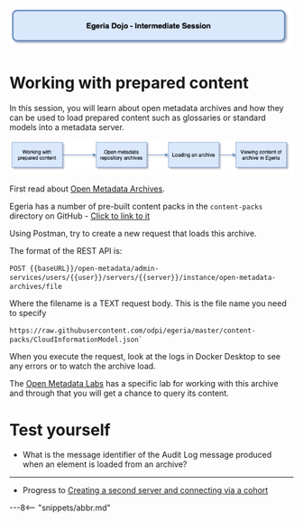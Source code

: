 <!-- SPDX-License-Identifier: CC-BY-4.0 -->
<!-- Copyright Contributors to the ODPi Egeria project 2020. -->

![Blue - Intermediate sessions](egeria-dojo-session-coding-blue-intermediate-session.png)

# Working with prepared content

In this session, you will learn about open metadata archives and how they can be used to
load prepared content such as glossaries or standard models into a metadata server.

![Archives Content](egeria-dojo-day-1-3-2-3-working-with-archives.png)

First read about [Open Metadata Archives](../../education).

Egeria has a number of pre-built content packs in the `content-packs` directory on
GitHub - [Click to link to it](https://github.com/odpi/egeria/tree/master/content-packs)

Using Postman, try to create a new request that loads this archive.

The format of the REST API is:

```
POST {{baseURL}}/open-metadata/admin-services/users/{{user}}/servers/{{server}}/instance/open-metadata-archives/file
```
Where the filename is a TEXT request body.  This is the file name you need to specify
```
https://raw.githubusercontent.com/odpi/egeria/master/content-packs/CloudInformationModel.json`
```
When you execute the request, look at the logs in Docker Desktop to see any errors or to watch the
archive load.

The [Open Metadata Labs](../open-metadata-labs) has a specific lab for working with this archive
and through that you will get a chance to query its content.

# Test yourself

* What is the message identifier of the Audit Log message produced when an element is loaded from an archive?

----
* Progress to [Creating a second server and connecting via a cohort](egeria-dojo-day-1-3-2-4-second-server.md)


---8<-- "snippets/abbr.md"